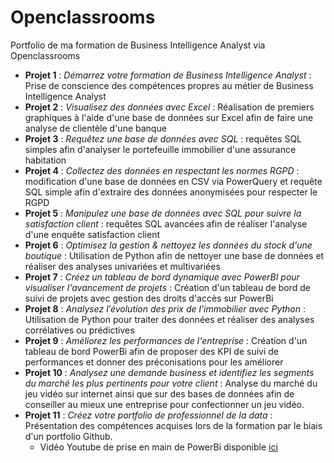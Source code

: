 # Openclassrooms
Portfolio de ma formation de Business Intelligence Analyst via Openclassrooms

- **Projet 1** : *Démarrez votre formation de Business Intelligence Analyst* : Prise de conscience des compétences propres au métier de Business Intelligence Analyst
- **Projet 2** : *Visualisez des données avec Excel* : Réalisation de premiers graphiques à l'aide d'une base de données sur Excel afin de faire une analyse de clientèle d'une banque
- **Projet 3** : *Requêtez une base de données avec SQL* : requêtes SQL simples afin d'analyser le portefeuille immobilier d'une assurance habitation
- **Projet 4** : *Collectez des données en respectant les normes RGPD* : modification d'une base de données en CSV via PowerQuery et requête SQL simple afin d'extraire des données anonymisées pour respecter le RGPD
- **Projet 5** : *Manipulez une base de données avec SQL pour suivre la satisfaction client* : requêtes SQL avancées afin de réaliser l'analyse d'une enquête satisfaction client
- **Projet 6** : *Optimisez la gestion & nettoyez les données du stock d'une boutique* : Utilisation de Python afin de nettoyer une base de données et réaliser des analyses univariées et multivariées
- **Projet 7** : *Créez un tableau de bord dynamique avec PowerBI pour visualiser l'avancement de projets* : Création d'un tableau de bord de suivi de projets avec gestion des droits d'accès sur PowerBi
- **Projet 8** : *Analysez l’évolution des prix de l’immobilier avec Python* : Utilisation de Python pour traiter des données et réaliser des analyses corrélatives ou prédictives
- **Projet 9** : *Améliorez les performances de l'entreprise* : Création d'un tableau de bord PowerBi afin de proposer des KPI de suivi de performances et donner des préconisations pour les améliorer
- **Projet 10** : *Analysez une demande business et identifiez les segments du marché les plus pertinents pour votre client* : Analyse du marché du jeu vidéo sur internet ainsi que sur des bases de données afin de conseiller au mieux une entreprise pour confectionner un jeu vidéo.
- **Projet 11** : *Créez votre portfolio de professionnel de la data* : Présentation des compétences acquises lors de la formation par le biais d'un portfolio Github.
  - Vidéo Youtube de prise en main de PowerBi disponible [ici](https://youtu.be/z_O-ikYQHFs)

